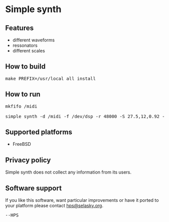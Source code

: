 # Simple synth

## Features

- different waveforms
- ressonators
- different scales

## How to build
<PRE>
make PREFIX=/usr/local all install
</PRE>

## How to run
<PRE>
mkfifo /midi

simple_synth -d /midi -f /dev/dsp -r 48000 -S 27.5,12,0.92 -w 0.7
</PRE>

## Supported platforms
- FreeBSD

## Privacy policy
Simple synth does not collect any information from its users.

## Software support
If you like this software, want particular improvements or have it ported
to your platform please contact <A HREF="mailto:hps&#x40;selasky.org">hps&#x40;selasky.org</A>.

<PRE>
--HPS
</PRE>
